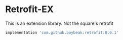 # Retrofit-EX
This is an extension library. Not the square's retrofit

```groovy
implementation 'com.github.boybeak:retrofit:0.0.1'
```

